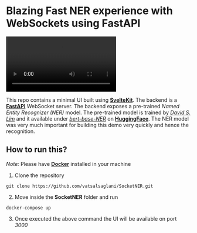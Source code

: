 # Blazing Fast NER experience with WebSockets using FastAPI

![Socket NER](SocketNER_8x.mp4)

This repo contains a minimal UI built using **[SvelteKit](https://kit.svelte.dev/)**. The backend is a **[FastAPI](https://fastapi.tiangolo.com/)** WebSocket server. The backend exposes a pre-trained _Named Entity Recognizer (NER)_ model. The pre-trained model is trained by _[David S. Lim](https://huggingface.co/dslim)_ and it available under _[bert-base-NER](https://huggingface.co/dslim/bert-base-NER)_ on **[HuggingFace](https://huggingface.co/)**. The NER model was very much important for building this demo very quickly and hence the recognition.

## How to run this?

_Note:_ Please have **[Docker](https://www.docker.com/)** installed in your machine

1. Clone the repository
```
git clone https://github.com/vatsalsaglani/SocketNER.git
```
2. Move inside the **SocketNER** folder and run
```
docker-compose up
```
3. Once executed the above command the UI will be available on port _3000_